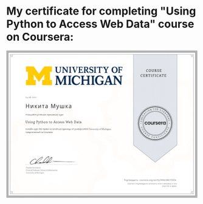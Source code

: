 # My certificate for completing "Using Python to Access Web Data" course on Coursera:

![](Certificate.png)